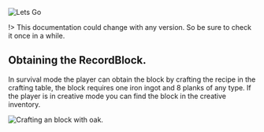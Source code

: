 <img src="Media\blockbeats.png" alt="Lets Go"> </img>

!> This documentation could change with any version. So be sure to check it once in a while.

## Obtaining the RecordBlock.

In survival mode the player can obtain the block by crafting the recipe in the crafting table, the block requires one iron ingot and 8 planks of any type. If the player is in creative mode you can find the block in the creative inventory.

<img src="Media\oak.png" alt="Crafting an block with oak."> </img>
